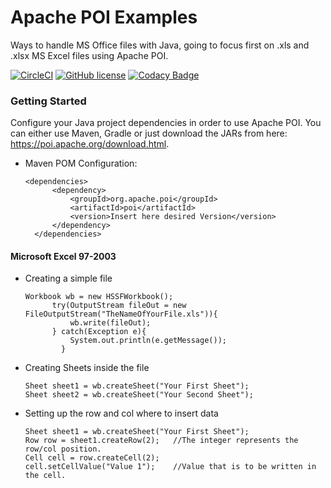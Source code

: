 
# Apache POI Examples
Ways to handle MS Office files with Java, going to focus first on .xls and .xlsx MS Excel files using Apache POI.

[![CircleCI](https://img.shields.io/circleci/project/github/jameshell/apachePoiExamples.svg)](https://circleci.com/gh/jameshell/apachePoiExamples) [![GitHub license](https://img.shields.io/github/license/mashape/apistatus.svg)](https://github.com/jameshell/apachePoiExamples) [![Codacy Badge](https://api.codacy.com/project/badge/Grade/471df0437bf2478fb9e857f1085b7b64)](https://www.codacy.com/app/jameshell/apachePoiExamples?utm_source=github.com&amp;utm_medium=referral&amp;utm_content=jameshell/apachePoiExamples&amp;utm_campaign=Badge_Grade)
### Getting Started
Configure your Java project dependencies in order to use Apache POI. You can either use Maven, Gradle or just download the JARs from here: https://poi.apache.org/download.html.

- Maven POM Configuration:

  ```
  <dependencies>
        <dependency>
            <groupId>org.apache.poi</groupId>
            <artifactId>poi</artifactId>
            <version>Insert here desired Version</version>
        </dependency>
    </dependencies>
  ```

#### Microsoft Excel 97-2003
- Creating a simple file

  ```
  Workbook wb = new HSSFWorkbook(); 
        try(OutputStream fileOut = new FileOutputStream("TheNameOfYourFile.xls")){
            wb.write(fileOut);  
        } catch(Exception e){
            System.out.println(e.getMessage());
          }   
  ```
  
- Creating Sheets inside the file
  ```
  Sheet sheet1 = wb.createSheet("Your First Sheet");  
  Sheet sheet2 = wb.createSheet("Your Second Sheet");  
  ```
  
- Setting up the row and col where to insert data
  ```
  Sheet sheet1 = wb.createSheet("Your First Sheet"); 
  Row row = sheet1.createRow(2);   //The integer represents the row/col position.
  Cell cell = row.createCell(2);
  cell.setCellValue("Value 1");    //Value that is to be written in the cell.
  ```

